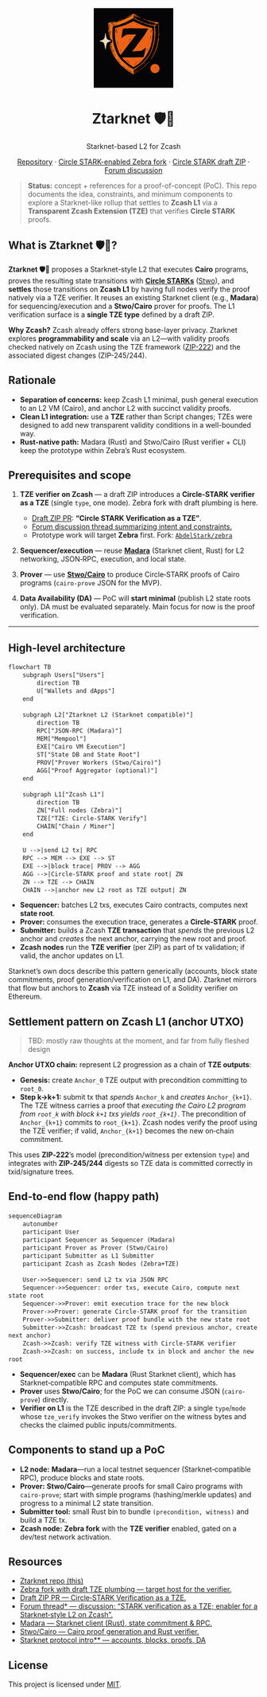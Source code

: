 <div align="center">
  <img src="misc/img/ztarknet-logo.png" alt="Ztarknet logo" width="160" />
  <h1>Ztarknet 🛡️🐺 </h1>
  <p>Starknet-based L2 for Zcash</p>
  <p>
    <a href="https://github.com/AbdelStark/ztarknet">Repository</a> ·
    <a href="https://github.com/AbdelStark/zebra">Circle STARK-enabled Zebra fork</a> ·
    <a href="https://github.com/zcash/zips/pull/1107">Circle STARK draft ZIP</a> ·
    <a href="https://forum.zcashcommunity.com/t/stark-verification-as-a-transparent-zcash-extension-tze-i-e-enabler-for-a-starknet-style-l2-on-zcash/52486/15">Forum discussion</a>
  </p>
</div>

> **Status:** concept + references for a proof-of-concept (PoC). This repo documents the idea, constraints, and minimum components to explore a Starknet-like rollup that settles to **Zcash L1** via a **Transparent Zcash Extension (TZE)** that verifies **Circle STARK** proofs.

## What is Ztarknet 🛡️🐺?

**Ztarknet 🛡️🐺** proposes a Starknet-style L2 that executes **Cairo** programs, proves the resulting state transitions with [**Circle STARKs**](https://eprint.iacr.org/2024/278) ([Stwo](https://github.com/starkware-libs/stwo-cairo)), and **settles** those transitions on **Zcash L1** by having full nodes verify the proof natively via a TZE verifier. It reuses an existing Starknet client (e.g., **Madara**) for sequencing/execution and a **Stwo/Cairo** prover for proofs. The L1 verification surface is a **single TZE type** defined by a draft ZIP.

**Why Zcash?** Zcash already offers strong base-layer privacy. Ztarknet explores **programmability and scale** via an L2—with validity proofs checked natively on Zcash using the TZE framework ([ZIP-222](https://zips.z.cash/zip-0222)) and the associated digest changes (ZIP-245/244).

## Rationale

- **Separation of concerns:** keep Zcash L1 minimal, push general execution to an L2 VM (Cairo), and anchor L2 with succinct validity proofs.
- **Clean L1 integration:** use a **TZE** rather than Script changes; TZEs were designed to add new transparent validity conditions in a well-bounded way.
- **Rust-native path:** Madara (Rust) and Stwo/Cairo (Rust verifier + CLI) keep the prototype within Zebra’s Rust ecosystem.

## Prerequisites and scope

1. **TZE verifier on Zcash** — a draft ZIP introduces a **Circle‑STARK verifier as a TZE** (single `type`, one mode). Zebra fork with draft plumbing is here.

   - [Draft ZIP PR](https://github.com/zcash/zips/pull/1107): **“Circle STARK Verification as a TZE”**.
   - [Forum discussion thread summarizing intent and constraints.](https://forum.zcashcommunity.com/t/stark-verification-as-a-transparent-zcash-extension-tze-i-e-enabler-for-a-starknet-style-l2-on-zcash/52486/15)
   - Prototype work will target **Zebra** first. Fork: [`AbdelStark/zebra`](https://github.com/AbdelStark/zebra)

2. **Sequencer/execution** — reuse [**Madara**](https://github.com/madara-alliance/madara) (Starknet client, Rust) for L2 networking, JSON‑RPC, execution, and local state.

3. **Prover** — use [**Stwo/Cairo**](https://github.com/starkware-libs/stwo-cairo) to produce Circle‑STARK proofs of Cairo programs (`cairo-prove` JSON for the MVP).

4. **Data Availability (DA)** — PoC will **start minimal** (publish L2 state roots only). DA must be evaluated separately. Main focus for now is the proof verification.

---

## High‑level architecture

```mermaid
flowchart TB
    subgraph Users["Users"]
        direction TB
        U["Wallets and dApps"]
    end

    subgraph L2["Ztarknet L2 (Starknet compatible)"]
        direction TB
        RPC["JSON-RPC (Madara)"]
        MEM["Mempool"]
        EXE["Cairo VM Execution"]
        ST["State DB and State Root"]
        PROV["Prover Workers (Stwo/Cairo)"]
        AGG["Proof Aggregator (optional)"]
    end

    subgraph L1["Zcash L1"]
        direction TB
        ZN["Full nodes (Zebra)"]
        TZE["TZE: Circle-STARK Verify"]
        CHAIN["Chain / Miner"]
    end

    U -->|send L2 tx| RPC
    RPC --> MEM --> EXE --> ST
    EXE -->|block trace| PROV --> AGG
    AGG -->|Circle-STARK proof and state root| ZN
    ZN --> TZE --> CHAIN
    CHAIN -->|anchor new L2 root as TZE output| ZN
```

- **Sequencer:** batches L2 txs, executes Cairo contracts, computes next **state root**.
- **Prover:** consumes the execution trace, generates a **Circle‑STARK** proof.
- **Submitter:** builds a Zcash **TZE transaction** that _spends_ the previous L2 anchor and _creates_ the next anchor, carrying the new root and proof.
- **Zcash nodes** run the **TZE verifier** (per ZIP) as part of tx validation; if valid, the anchor updates on L1.

Starknet’s own docs describe this pattern generically (accounts, block state commitments, proof generation/verification on L1, and DA). Ztarknet mirrors that flow but anchors to **Zcash** via TZE instead of a Solidity verifier on Ethereum.

## Settlement pattern on Zcash L1 (anchor UTXO)

> TBD: mostly raw thoughts at the moment, and far from fully fleshed design

**Anchor UTXO chain:** represent L2 progression as a chain of **TZE outputs**:

- **Genesis:** create `Anchor_0` TZE output with precondition committing to `root_0`.
- **Step k→k+1:** submit tx that _spends_ `Anchor_k` and _creates_ `Anchor_{k+1}`.
  The TZE witness carries a proof that _executing the Cairo L2 program from `root_k` with block `k+1` txs yields `root_{k+1}`_. The precondition of `Anchor_{k+1}` commits to `root_{k+1}`.
  Zcash nodes verify the proof using the TZE verifier; if valid, `Anchor_{k+1}` becomes the new on‑chain commitment.

This uses **ZIP‑222**’s model (precondition/witness per extension `type`) and integrates with **ZIP‑245/244** digests so TZE data is committed correctly in txid/signature trees.

## End‑to‑end flow (happy path)

```mermaid
sequenceDiagram
    autonumber
    participant User
    participant Sequencer as Sequencer (Madara)
    participant Prover as Prover (Stwo/Cairo)
    participant Submitter as L1 Submitter
    participant Zcash as Zcash Nodes (Zebra+TZE)

    User->>Sequencer: send L2 tx via JSON RPC
    Sequencer->>Sequencer: order txs, execute Cairo, compute next state root
    Sequencer->>Prover: emit execution trace for the new block
    Prover->>Prover: generate Circle-STARK proof for the transition
    Prover->>Submitter: deliver proof bundle with the new state root
    Submitter->>Zcash: broadcast TZE tx (spend previous anchor, create next anchor)
    Zcash->>Zcash: verify TZE witness with Circle-STARK verifier
    Zcash->>Zcash: on success, include tx in block and anchor the new root
```

- **Sequencer/exec** can be **Madara** (Rust Starknet client), which has Starknet‑compatible RPC and computes state commitments.
- **Prover** uses **Stwo/Cairo**; for the PoC we can consume JSON (`cairo-prove`) directly.
- **Verifier on L1** is the TZE described in the draft ZIP: a single `type`/`mode` whose `tze_verify` invokes the Stwo verifier on the witness bytes and checks the claimed public inputs/commitments.

## Components to stand up a PoC

- **L2 node:** **Madara**—run a local testnet sequencer (Starknet‑compatible RPC), produce blocks and state roots.
- **Prover:** **Stwo/Cairo**—generate proofs for small Cairo programs with `cairo-prove`; start with simple programs (hashing/merkle updates) and progress to a minimal L2 state transition.
- **Submitter tool:** small Rust bin to bundle `(precondition, witness)` and build a TZE tx.
- **Zcash node:** **Zebra fork** with the **TZE verifier** enabled, gated on a dev/test network activation.

## Resources

- [Ztarknet repo (this)](https://github.com/AbdelStark/ztarknet)
- [Zebra fork with draft TZE plumbing — target host for the verifier.](https://github.com/AbdelStark/zebra)
- [Draft ZIP PR — Circle‑STARK Verification as a TZE.](https://github.com/zcash/zips/pull/1107)
- [Forum thread* — discussion: “STARK verification as a TZE; enabler for a Starknet‑style L2 on Zcash”.](https://forum.zcashcommunity.com/t/stark-verification-as-a-transparent-zcash-extension-tze-i-e-enabler-for-a-starknet-style-l2-on-zcash/52486/15)
- [Madara — Starknet client (Rust), state commitment & RPC.](https://github.com/madara-alliance/madara)
- [Stwo/Cairo — Cairo proof generation and Rust verifier.](https://github.com/starkware-libs/stwo-cairo)
- [Starknet protocol intro** — accounts, blocks, proofs, DA](https://docs.starknet.io/learn/protocol/intro)

## License

This project is licensed under [MIT](LICENSE).
